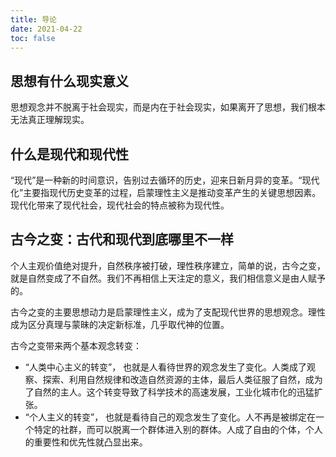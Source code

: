 ```yaml
---
title: 导论
date: 2021-04-22
toc: false
---
```


## 思想有什么现实意义

思想观念并不脱离于社会现实，而是内在于社会现实，如果离开了思想，我们根本无法真正理解现实。

## 什么是现代和现代性

“现代”是一种新的时间意识，告别过去循环的历史，迎来日新月异的变革。“现代化”主要指现代历史变革的过程，启蒙理性主义是推动变革产生的关键思想因素。现代化带来了现代社会，现代社会的特点被称为现代性。

## 古今之变：古代和现代到底哪里不一样

个人主观价值绝对提升，自然秩序被打破，理性秩序建立，简单的说，古今之变，就是自然变成了不自然。我们不再相信上天注定的意义，我们相信意义是由人赋予的。

古今之变的主要思想动力是启蒙理性主义，成为了支配现代世界的思想观念。理性成为区分真理与蒙昧的决定新标准，几乎取代神的位置。

古今之变带来两个基本观念转变：

* “人类中心主义的转变”， 也就是人看待世界的观念发生了变化。人类成了观察、探索、利用自然规律和改造自然资源的主体，最后人类征服了自然，成为了自然的主人。这个转变导致了科学技术的高速发展，工业化城市化的迅猛扩张。
* “个人主义的转变”， 也就是看待自己的观念发生了变化。人不再是被绑定在一个特定的社群，而可以脱离一个群体进入别的群体。人成了自由的个体，个人的重要性和优先性就凸显出来。